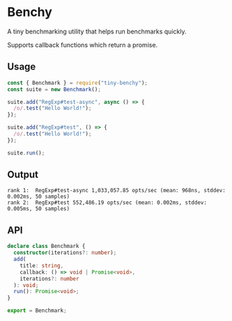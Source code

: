 # Benchy

A tiny benchmarking utility that helps run benchmarks quickly.

Supports callback functions which return a promise.

## Usage

```js
const { Benchmark } = require("tiny-benchy");
const suite = new Benchmark();

suite.add("RegExp#test-async", async () => {
  /o/.test("Hello World!");
});

suite.add("RegExp#test", () => {
  /o/.test("Hello World!");
});

suite.run();
```

## Output

```
rank 1:  RegExp#test-async 1,033,057.85 opts/sec (mean: 968ns, stddev: 0.002ms, 50 samples)
rank 2:  RegExp#test 552,486.19 opts/sec (mean: 0.002ms, stddev: 0.005ms, 50 samples)
```

## API

```ts
declare class Benchmark {
  constructor(iterations?: number);
  add(
    title: string,
    callback: () => void | Promise<void>,
    iterations?: number
  ): void;
  run(): Promise<void>;
}

export = Benchmark;
```
